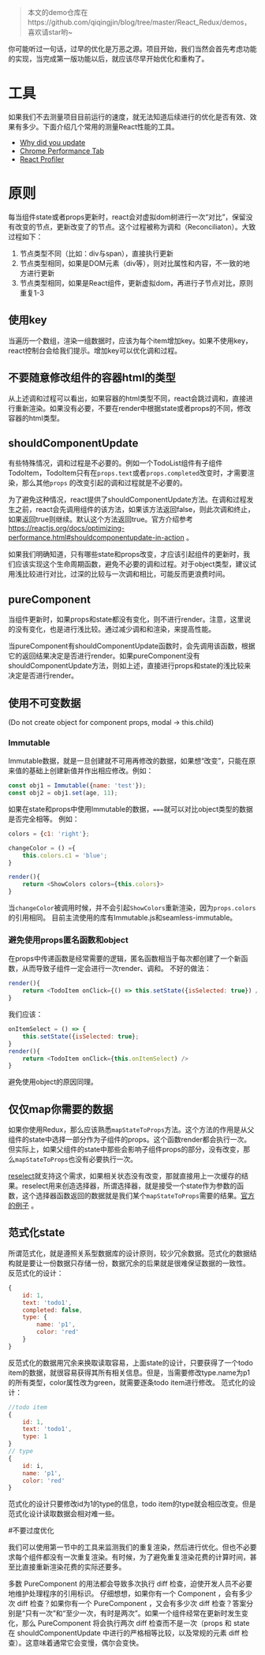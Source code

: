 > 本文的demo仓库在https://github.com/qiqingjin/blog/tree/master/React_Redux/demos，喜欢请star哟~

你可能听过一句话，过早的优化是万恶之源。项目开始，我们当然会首先考虑功能的实现，当完成第一版功能以后，就应该尽早开始优化和重构了。

# 工具
如果我们不去测量项目目前运行的速度，就无法知道后续进行的优化是否有效、效果有多少。下面介绍几个常用的测量React性能的工具。

* [Why did you update](https://github.com/maicki/why-did-you-update)
* [Chrome Performance Tab](https://reactjs.org/docs/optimizing-performance.html#profiling-components-with-the-chrome-performance-tab)
* [React Profiler](https://reactjs.org/blog/2018/09/10/introducing-the-react-profiler.html)

# 原则
每当组件state或者props更新时，react会对虚拟dom树进行一次“对比”，保留没有改变的节点，更新改变了的节点。这个过程被称为调和（Reconciliaton）。大致过程如下：

1. 节点类型不同（比如：div与span），直接执行更新
2. 节点类型相同，如果是DOM元素（div等），则对比属性和内容，不一致的地方进行更新
3. 节点类型相同，如果是React组件，更新虚拟dom，再进行子节点对比，原则重复1-3


## 使用key
当遍历一个数组，渲染一组数据时，应该为每个item增加key。如果不使用key，react控制台会给我们提示。增加key可以优化调和过程。

## 不要随意修改组件的容器html的类型
从上述调和过程可以看出，如果容器的html类型不同，react会跳过调和，直接进行重新渲染。如果没有必要，不要在render中根据state或者props的不同，修改容器的html类型。

## shouldComponentUpdate
有些特殊情况，调和过程是不必要的。例如一个TodoList组件有子组件TodoItem，TodoItem只有在`props.text`或者`props.completed`改变时，才需要渲染，那么其他`props` 的改变引起的调和过程就是不必要的。

为了避免这种情况，react提供了shouldComponentUpdate方法。在调和过程发生之前，react会先调用组件的该方法，如果该方法返回false，则此次调和终止，如果返回true则继续。默认这个方法返回true。官方介绍参考 https://reactjs.org/docs/optimizing-performance.html#shouldcomponentupdate-in-action 。

如果我们明确知道，只有哪些state和props改变，才应该引起组件的更新时，我们应该实现这个生命周期函数，避免不必要的调和过程。对于object类型，建议试用浅比较进行对比，过深的比较与一次调和相比，可能反而更浪费时间。

## pureComponent
当组件更新时，如果props和state都没有变化，则不进行render。注意，这里说的没有变化，也是进行浅比较。通过减少调和和渲染，来提高性能。

当pureComponent有shouldComponentUpdate函数时，会先调用该函数，根据它的返回结果决定是否进行render。如果pureComponent没有shouldComponentUpdate方法，则如上述，直接进行props和state的浅比较来决定是否进行render。

## 使用不可变数据
(Do not create object for component props, modal -> this.child)
### Immutable
Immutable数据，就是一旦创建就不可用再修改的数据，如果想“改变”，只能在原来值的基础上创建新值并作出相应修改。例如：
```js
const obj1 = Immutable({name: 'test'});
const obj2 = obj1.set(age, 11);
```
如果在state和props中使用Immutable的数据，`===`就可以对比object类型的数据是否完全相等。
例如：
```js
colors = {c1: 'right'};

changeColor = () ={
    this.colors.c1 = 'blue';
}

render(){
    return <ShowColors colors={this.colors}>
}
```
当`changeColor`被调用时候，并不会引起`ShowColors`重新渲染，因为`props.colors`的引用相同。
目前主流使用的库有Immutable.js和seamless-immutable。
### 避免使用props匿名函数和object
在props中传递函数是经常需要的逻辑，匿名函数相当于每次都创建了一个新函数，从而导致子组件一定会进行一次render、调和。
不好的做法：
```js
render(){
    return <TodoItem onClick={() => this.setState({isSelected: true}) />
}
```
我们应该：
```js
onItemSelect = () => {
    this.setState({isSelected: true};
}
render(){
    return <TodoItem onClick={this.onItemSelect) />
}
```
避免使用object的原因同理。

## 仅仅map你需要的数据
如果你使用Redux，那么应该熟悉`mapStateToProps`方法。这个方法的作用是从父组件的state中选择一部分作为子组件的props。这个函数render都会执行一次。但实际上，如果父组件的state中那些会影响子组件props的部分，没有改变，那么`mapStateToProps`也没有必要执行一次。

[reselect](https://github.com/reduxjs/reselect)就支持这个需求，如果相关状态没有改变，那就直接用上一次缓存的结果。reselect用来创造选择器，所谓选择器，就是接受一个state作为参数的函数，这个选择器函数返回的数据就是我们某个`mapStateToProps`需要的结果。[官方的例子](https://github.com/reduxjs/reselect#example) 。

## 范式化state
所谓范式化，就是遵照关系型数据库的设计原则，较少冗余数据。范式化的数据结构就是要让一份数据只存储一份，数据冗余的后果就是很难保证数据的一致性。
反范式化的设计：
```js
{
    id: 1,
    text: 'todo1',
    completed: false,
    type: {
        name: 'p1',
        color: 'red'
    }
}
```
反范式化的数据用冗余来换取读取容易，上面state的设计，只要获得了一个todo item的数据，就很容易获得其所有相关信息。但是，当需要修改type.name为p1的所有类型，color属性改为green，就需要逐条todo item进行修改。
范式化的设计：
```js
//todo item
{
    id: 1,
    text: 'todo1',
    type: 1
}
// type
{
    id: i,
    name: 'p1',
    color: 'red'
}
```
范式化的设计只要修改id为1的type的信息，todo item的type就会相应改变。但是范式化设计读取数据会相对难一些。


#不要过度优化

我们可以使用第一节中的工具来监测我们的重复渲染，然后进行优化。但也不必要求每个组件都没有一次重复渲染。有时候，为了避免重复渲染花费的计算时间，甚至比直接重新渲染花费的实际还要多。

多数 PureComponent 的用法都会导致多次执行 diff 检查，迫使开发人员不必要地维护处理程序的引用标识。
仔细想想，如果你有一个 Component ，会有多少次 diff 检查？如果你有一个 PureComponent ，又会有多少次 diff 检查？答案分别是“只有一次”和“至少一次，有时是两次”。如果一个组件经常在更新时发生变化，那么 PureComponent 将会执行两次 diff 检查而不是一次（props 和 state 在 shouldComponentUpdate 中进行的严格相等比较，以及常规的元素 diff 检查）。这意味着通常它会变慢，偶尔会变快。
